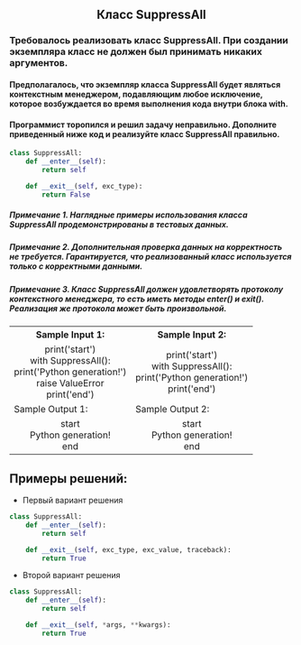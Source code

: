 <h2 style="text-align:center">Класс SuppressAll</h2>

### Требовалось реализовать класс SuppressAll. При создании экземпляра класс не должен был принимать никаких аргументов.
#### Предполагалось, что экземпляр класса SuppressAll будет являться контекстным менеджером, подавляющим любое исключение, которое возбуждается во время выполнения кода внутри блока with.
#### Программист торопился и решил задачу неправильно. Дополните приведенный ниже код и реализуйте класс SuppressAll правильно.
```python
class SuppressAll:
    def __enter__(self):
        return self

    def __exit__(self, exc_type):
        return False
```
##### Примечание 1. Наглядные примеры использования класса SuppressAll продемонстрированы в тестовых данных.
##### Примечание 2. Дополнительная проверка данных на корректность не требуется. Гарантируется, что реализованный класс используется только с корректными данными.
##### Примечание 3. Класс SuppressAll должен удовлетворять протоколу контекстного менеджера, то есть иметь методы __enter__() и __exit__(). Реализация же протокола может быть произвольной.

<table align="center">
  <tbody>
    <tr>
      <th>Sample Input 1: </th>
      <th>Sample Input 2: </th>
    </tr>
    <tr>
      <td align="center">print('start')<br>
                          with SuppressAll():<br>
                              print('Python generation!')<br>
                              raise ValueError<br>
                          print('end')<br></td>
      <td align="center">print('start')<br>
                        with SuppressAll():<br>
                            print('Python generation!')<br>
                        print('end')<br></td>
    </tr>
    <tr>
      <td>Sample Output 1:</td>
      <td>Sample Output 2:</td>
      </tr>
    <tr>
      <td align="center">
                        start<br>
                        Python generation!<br>
                        end<br>
      </td>
      <td align="center">
                        start<br>
                        Python generation!<br>
                        end<br>
      </td>
    </tr>
  </tbody>
</table>



## Примеры решений:
* Первый вариант решения
```python
class SuppressAll:
    def __enter__(self):
        return self

    def __exit__(self, exc_type, exc_value, traceback):
        return True
```
* Второй вариант решения

```python
class SuppressAll:
    def __enter__(self):
        return self

    def __exit__(self, *args, **kwargs):
        return True
```


